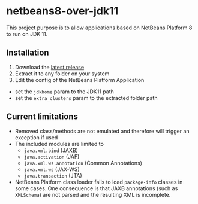 # netbeans8-over-jdk11

This project purpose is to allow applications based on NetBeans Platform 8 to run on JDK 11.

## Installation

1. Download the [latest release](https://github.com/nbbrd/netbeans8-over-jdk11/releases/latest)
2. Extract it to any folder on your system 
3. Edit the config of the NetBeans Platform Application
  - set the `jdkhome` param to the JDK11 path
  - set the `extra_clusters` param to the extracted folder path

## Current limitations

- Removed class/methods are not emulated and therefore will trigger an exception if used
- The included modules are limited to 
  - `java.xml.bind` (JAXB)
  - `java.activation` (JAF)
  - `java.xml.ws.annotation` (Common Annotations)
  - `java.xml.ws` (JAX-WS)
  - `java.transaction` (JTA)
- NetBeans Platform class loader fails to load `package-info` classes in some cases. One consequence is that JAXB annotations (such as `XMLSchema`) are not parsed and the resulting XML is incomplete.
